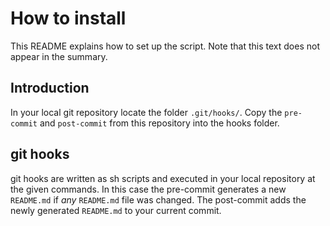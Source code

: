 # How to install

This README explains how to set up the script. Note that this text does not appear in the summary.

## Introduction

In your local git repository locate the folder `.git/hooks/`. Copy the `pre-commit` and `post-commit` from this repository into the hooks folder.

## git hooks

git hooks are written as sh scripts and executed in your local repository at the given commands. In this case the pre-commit generates a new `README.md` if *any* `README.md` file was changed. The post-commit adds the newly generated `README.md` to your current commit.